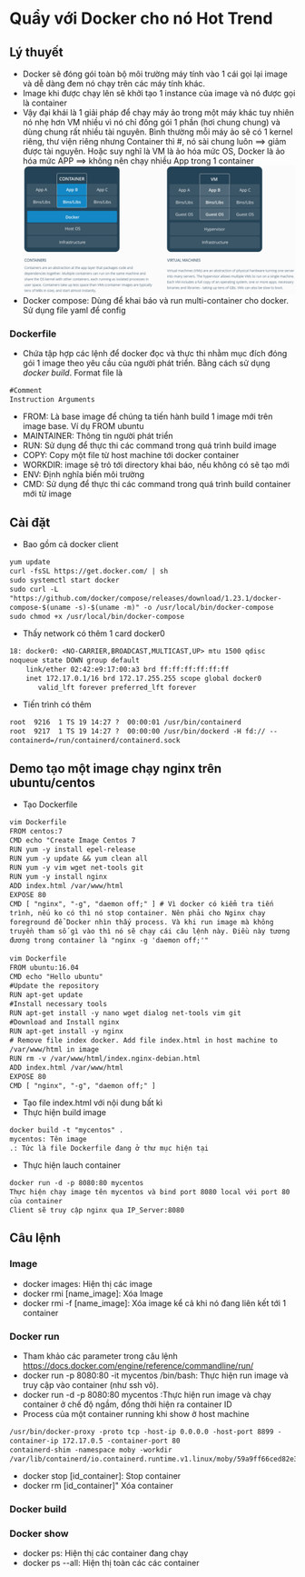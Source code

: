 # Quẩy với Docker cho nó Hot Trend
## Lý thuyết
- Docker sẽ đóng gói toàn bộ môi trường máy tính vào 1 cái gọi lại image và dễ dàng đem nó chạy trên các máy tính khác.
- Image khi được chạy lên sẽ khởi tạo 1 instance của image và nó được gọi là container
- Vậy đại khái là 1 giải pháp để chạy máy ảo trong một máy khác  tuy nhiên nó nhẹ hơn VM nhiều vì nó chỉ đống gói 1 phần (hơi chung chung) và dùng chung rất nhiều tài nguyên. Bình thường mỗi máy ảo sẽ có 1 kernel riêng, thư viện riêng nhưng Container thì #, nó sài chung luôn ==> giảm được tài nguyên. Hoặc suy nghĩ là VM là ảo hóa mức OS, Docker là ảo hóa mức APP ==> không nên chạy nhiều App trong 1 container
 ![img](images/dockervsvm.png)
 - Docker compose: Dùng để khai báo và run multi-container cho docker. Sử dụng file yaml để config
 ### Dockerfile
- Chứa tập hợp các lệnh để docker đọc và thực thi nhằm mục đích đóng gói 1 image theo yêu cầu của người phát triển. Bằng cách sử dụng *docker build*. Format file là
```
#Comment
Instruction Arguments
```
- FROM: Là base image để chúng ta tiến hành build 1 image mới trên image base. Ví dụ FROM ubuntu
- MAINTAINER: Thông tin người phát triển
- RUN: Sử dụng để thực thi các command trong quá trình build image
- COPY: Copy một file từ host machine tới docker container
- WORKDIR: image sẽ trỏ tới directory khai báo, nếu không có sẽ tạo mới
- ENV: Định nghĩa biến môi trường
- CMD: Sử dụng để thực thi các command trong quá trình build container mới từ image
## Cài đặt
- Bao gồm cả docker client
```
yum update
curl -fsSL https://get.docker.com/ | sh
sudo systemctl start docker
sudo curl -L "https://github.com/docker/compose/releases/download/1.23.1/docker-compose-$(uname -s)-$(uname -m)" -o /usr/local/bin/docker-compose
sudo chmod +x /usr/local/bin/docker-compose
```
- Thấy network có thêm 1 card docker0
```
18: docker0: <NO-CARRIER,BROADCAST,MULTICAST,UP> mtu 1500 qdisc noqueue state DOWN group default 
    link/ether 02:42:e9:17:00:a3 brd ff:ff:ff:ff:ff:ff
    inet 172.17.0.1/16 brd 172.17.255.255 scope global docker0
       valid_lft forever preferred_lft forever
```
- Tiến trình có thêm
```
root  9216  1 TS 19 14:27 ?  00:00:01 /usr/bin/containerd
root  9217  1 TS 19 14:27 ?  00:00:00 /usr/bin/dockerd -H fd:// --containerd=/run/containerd/containerd.sock
```
## Demo tạo một image chạy nginx trên ubuntu/centos
- Tạo Dockerfile
```
vim Dockerfile
FROM centos:7
CMD echo "Create Image Centos 7
RUN yum -y install epel-release
RUN yum -y update && yum clean all
RUN yum -y vim wget net-tools git
RUN yum -y install nginx
ADD index.html /var/www/html
EXPOSE 80 
CMD [ "nginx", "-g", "daemon off;" ] # Vì docker có kiểm tra tiến trình, nếu ko có thì nó stop container. Nên phải cho Nginx chạy foreground để Docker nhìn thấy process. Và khi run image mà không truyền tham số gì vào thì nó sẽ chạy cái câu lệnh này. Điều này tương đương trong container là "nginx -g 'daemon off;'"

vim Dockerfile
FROM ubuntu:16.04
CMD echo "Hello ubuntu"
#Update the repository
RUN apt-get update
#Install necessary tools
RUN apt-get install -y nano wget dialog net-tools vim git
#Download and Install nginx
RUN apt-get install -y nginx
# Remove file index docker. Add file index.html in host machine to /var/www/html in image
RUN rm -v /var/www/html/index.nginx-debian.html
ADD index.html /var/www/html
EXPOSE 80
CMD [ "nginx", "-g", "daemon off;" ]
```
- Tạo file index.html với nội dung bất kì
- Thực hiện build image
```
docker build -t "mycentos" .
mycentos: Tên image
.: Tức là file Dockerfile đang ở thư mục hiện tại
```
- Thực hiện lauch container
```
docker run -d -p 8080:80 mycentos
Thực hiện chạy image tên mycentos và bind port 8080 local với port 80 của container
Client sẽ truy cập nginx qua IP_Server:8080
```
## Câu lệnh
### Image
- docker images: Hiện thị các image
- docker rmi [name_image]: Xóa Image
- docker rmi -f [name_image]: Xóa image kể cả khi nó đang liên kết tới 1 container
### Docker run
- Tham khảo các parameter trong câu lệnh https://docs.docker.com/engine/reference/commandline/run/
- docker run -p 8080:80 -it mycentos /bin/bash: Thực hiện run image và truy cập vào container (như ssh vô). 
- docker run -d -p 8080:80 mycentos :Thực hiện run image và chạy container ở chế độ ngầm, đồng thời hiện ra container ID
- Process của một container running khi show ở host machine
```
/usr/bin/docker-proxy -proto tcp -host-ip 0.0.0.0 -host-port 8899 -container-ip 172.17.0.5 -container-port 80
containerd-shim -namespace moby -workdir /var/lib/containerd/io.containerd.runtime.v1.linux/moby/59a9ff66ced82e3294bbf92a1bddc579a643c
```
- docker stop [id_container]: Stop container
- docker rm [id_container]" Xóa container
### Docker build
### Docker show
- docker ps: Hiện thị các container đang chạy
- docker ps --all: Hiện thị toàn các các container

